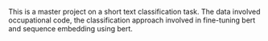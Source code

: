 This is a master project on a short text classification task. The data involved occupational code, the classification approach involved in fine-tuning bert and sequence embedding using bert.
